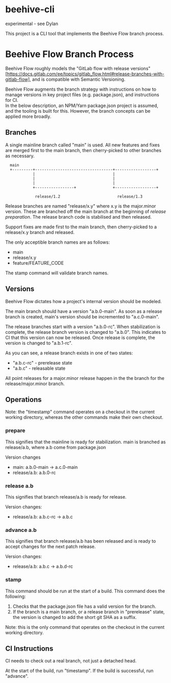 # beehive-cli
experimental - see Dylan

This project is a CLI tool that implements the Beehive Flow branch process.


Beehive Flow Branch Process
===========================

Beehive Flow roughly models the "GitLab flow with release versions" [https://docs.gitlab.com/ee/topics/gitlab_flow.html#release-branches-with-gitlab-flow],
and is compatible with Semantic Versioning.

Beehive Flow augments the branch strategy with instructions on how to manage versions in key project files (e.g. package.json), and instructions for CI.  
In the below description, an NPM/Yarn package.json project is assumed, and the tooling is built for this. However, the branch concepts can be applied more broadly. 

Branches
--------

A single mainline branch called "main" is used. All new features and fixes are merged first to the main branch, then cherry-picked to other branches as necessary.

```
  main
  +---------+----------------------------------+------------------+
            |                                  |
            |                                  |
            |                                  |
            +-----------------+                +------------------+

             release/1.2                         release/1.3

```

Release branches are named "release/x.y" where x.y is the major.minor version. These are branched off the main branch at the beginning of *release preparation*.
The release branch code is stabilised and then released.

Support fixes are made first to the main branch, then cherry-picked to a release/x.y branch and released.

The only acceptible branch names are as follows:
- main
- release/x.y
- feature/FEATURE_CODE

The stamp command will validate branch names.

Versions
--------

Beehive Flow dictates how a project's internal version should be modeled. 

The main branch should have a version "a.b.0-main". As soon as a release branch is created, main's version should be incremented to "a.c.0-main".  

The release branches start with a version "a.b.0-rc". When stabilization is complete, the release branch version is changed to "a.b.0". 
This indicates to CI that this version can now be released. Once release is complete, the version is changed to "a.b.1-rc".

As you can see, a release branch exists in one of two states:
- "a.b.c-rc" - prerelease state
- "a.b.c" - releasable state

All point releases for a major.minor release happen in the the branch for the release/major.minor branch.

Operations
----------

Note: the "timestamp" command operates on a checkout in the current working directory, whereas the other commands make their own checkout.

### prepare

This signifies that the mainline is ready for stabilization.
main is branched as release/a.b, where a.b come from package.json

Version changes
- main: a.b.0-main -> a.c.0-main
- release/a.b: a.b.0-rc

### release a.b

This signifies that branch release/a.b is ready for release. 

Version changes:
- release/a.b: a.b.c-rc -> a.b.c

### advance a.b

This signifies that branch release/a.b has been released and is ready to accept changes for the next patch release.

Version changes:
- release/a.b: a.b.c -> a.b.d-rc

### stamp

This command should be run at the start of a build. This command does the following:

 1. Checks that the package.json file has a valid version for the branch.
 2. If the branch is a main branch, or a release branch in "prerelease" state, the version is changed to add the short git SHA as a suffix. 

Note: this is the only command that operates on the checkout in the current working directory.

CI Instructions
---------------

CI needs to check out a real branch, not just a detached head.

At the start of the build, run "timestamp". If the build is successful, run "advance".
